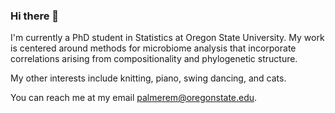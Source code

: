 ### Hi there 👋

I'm currently a PhD student in Statistics at Oregon State University. My work is centered around methods for microbiome analysis that incorporate correlations arising from compositionality and phylogenetic structure. 

My other interests include knitting, piano, swing dancing, and cats. 

You can reach me at my email palmerem@oregonstate.edu. 

<!--
**empalmer/empalmer** is a ✨ _special_ ✨ repository because its `README.md` (this file) appears on your GitHub profile.

Here are some ideas to get you started:

- 🔭 I’m currently working on ...
- 🌱 I’m currently learning ...
- 👯 I’m looking to collaborate on ...
- 🤔 I’m looking for help with ...
- 💬 Ask me about ...
- 📫 How to reach me: ...
- 😄 Pronouns: ...
- ⚡ Fun fact: ...
-->
